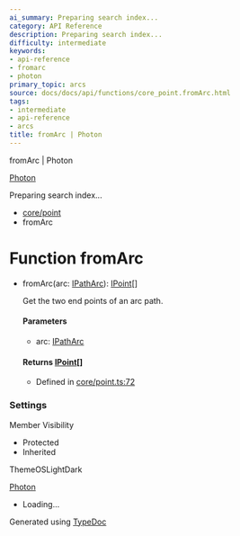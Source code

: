 ```yaml
---
ai_summary: Preparing search index...
category: API Reference
description: Preparing search index...
difficulty: intermediate
keywords:
- api-reference
- fromarc
- photon
primary_topic: arcs
source: docs/docs/api/functions/core_point.fromArc.html
tags:
- intermediate
- api-reference
- arcs
title: fromArc | Photon
---
```

fromArc | Photon

[Photon](../index.md)




Preparing search index...

* [core/point](../modules/core_point.md)
* fromArc

# Function fromArc

* fromArc(arc: [IPathArc](../interfaces/core_schema.IPathArc.md)): [IPoint](../interfaces/core_schema.IPoint.md)[]

  Get the two end points of an arc path.

  #### Parameters

  + arc: [IPathArc](../interfaces/core_schema.IPathArc.md)

  #### Returns [IPoint](../interfaces/core_schema.IPoint.md)[]

  + Defined in [core/point.ts:72](https://github.com/mwhite454/photon/blob/main/packages/photon/src/core/point.ts#L72)

### Settings

Member Visibility

* Protected
* Inherited

ThemeOSLightDark

[Photon](../index.md)

* Loading...

Generated using [TypeDoc](https://typedoc.org/)
